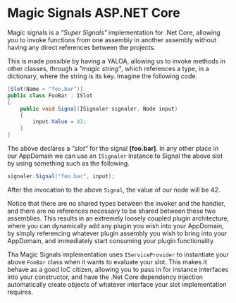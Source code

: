 
# Magic Signals ASP.NET Core

Magic signals is a _"Super Signals"_ implementation for .Net Core, allowing you to invoke functions from one assembly
in another assembly without having any direct references between the projects.

This is made possible by having a YALOA, allowing us to invoke methods in other classes, through a _"magic string"_,
which references a type, in a dictionary, where the string is its key. Imagine the following code.

```csharp
[Slot(Name = "foo.bar")]
public class FooBar : ISlot
{
    public void Signal(ISignaler signaler, Node input)
    {
        input.Value = 42;
    }
}
```

The above declares a _"slot"_ for the signal **[foo.bar]**. In any other place in our AppDomain we can use an `ISignaler`
instance to Signal the above slot by using something such as the following.

```csharp
signaler.Signal("foo.bar", input);
```

After the invocation to the above `Signal`, the value of our node will be 42.

Notice that there are no shared types between the invoker and the handler, and there are no references necessary to
be shared between these two assemblies. This results in an extremely loosely coupled plugin architecture, where you can
dynamically add any plugin you wish into your AppDomain, by simply referencing whatever plugin assembly you
wish to bring into your AppDomain, and immediately start consuming your plugin functionality.

Tha Magic Signals implementation uses `IServiceProvider` to instantiate your above `FooBar` class when it
wants to evaluate your slot. This makes it behave as a good IoC citizen, allowing you to pass in for instance
interfaces into your constructor, and have the .Net Core dependency injection automatically create objects
of whatever interface your slot implementation requires.
